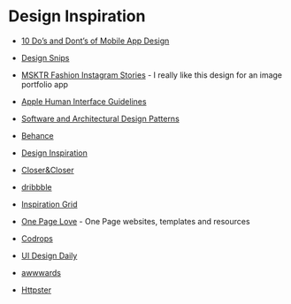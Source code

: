 # Design Inspiration

- [10 Do’s and Dont’s of Mobile App Design](https://xd.adobe.com/ideas/principles/app-design/10-dos-donts-mobile-app-design/?trackingid=1NZGDB2X&mv=email)

- [Design Snips](http://designsnips.com/category/inspiration/)

- [MSKTR Fashion Instagram Stories](https://elements.envato.com/msktr-fashion-instagram-stories-2CZH4H) - I really like this design for an image portfolio app

- [Apple Human Interface Guidelines](https://developer.apple.com/design/human-interface-guidelines/)

- [Software and Architectural Design Patterns](https://github.com/DovAmir/awesome-design-patterns)

- [Behance](https://www.behance.net/)

- [Design Inspiration](https://www.designspiration.com/explore)

- [Closer&Closer](https://closerandcloser.co)

- [dribbble](https://dribbble.com/)

- [Inspiration Grid](https://theinspirationgrid.com)

- [One Page Love](https://onepagelove.com) - One Page websites, templates and resources

- [Codrops](https://tympanus.net/codrops/)

- [UI Design Daily](https://www.uidesigndaily.com)

- [awwwards](https://www.awwwards.com)

- [Httpster](https://httpster.net/)
